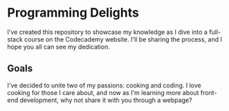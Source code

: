 # Programming Delights
I've created this repository to showcase my knowledge as I dive into a full-stack course on the Codecademy website. I'll be sharing the process, and I hope you all can see my dedication.

## Goals
I've decided to unite two of my passions: cooking and coding. I love cooking for those I care about, and now as I'm learning more about front-end development, why not share it with you through a webpage?
